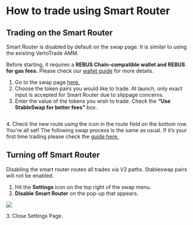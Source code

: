 # How to trade using Smart Router

## Trading on the Smart Router

Smart Router is disabled by default on the swap page. It is similar to using the existing VertoTrade AMM.

Before starting, it requires a **REBUS Chain-compatible wallet and REBUS for gas fees.** Please check our [wallet guide](../../../get-started/wallet-guide.md) for more details.

1. Go to the swap page [here.](https://vertotrade.com/swap#/swap)
2. Choose the token pairs you would like to trade. At launch, only exact input is accepted for Smart Router due to slippage concerns.&#x20;
3. Enter the value of the tokens you wish to trade. Check the **“Use StableSwap for better fees”** box.

<img src="https://lh6.googleusercontent.com/fNM6jpqnmXBd870E-IpR0Moq1crdhh35nhICBA3ELIpLOI_Iy2JfeUtMQUZBCcL31XxqEpVSQcsYpayoTC0w5z1Z81HyQ_CgNu4TA4DV-sCqVvo8s0r8WJ63hzRRUGP9vEavHuSltMzpsNNWgidGg-VSCNA3CGoz4-n3mdc_a-HDDRHp69yN1jnbUgpeaA" alt="" data-size="original">

4\.  Check the new route using the icon in the route field on the bottom row. You're all set! The following swap process is the same as usual. If it’s your first time trading please check the [guide here.](../trade-guide.md)

## Turning off Smart Router

Disabling the smart router routes all trades via V2 paths. Stableswap pairs will not be enabled.

1. Hit the **Settings** icon on the top right of the swap menu.
2. **Disable Smart Router** on the pop-up that appears.

![](<../../../public/assets/Screenshot 2022-11-25 at 2.02.11 PM.png>)

3\. Close Settings Page.
